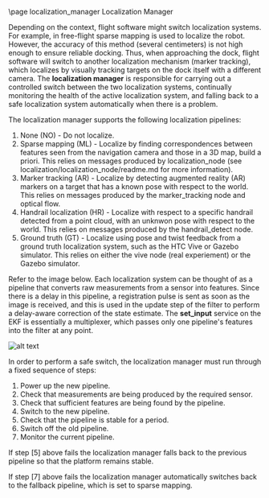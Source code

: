 \page localization_manager Localization Manager

Depending on the context, flight software might switch localization systems. For example, in free-flight sparse mapping is used to localize the robot. However, the accuracy of this method (several centimeters) is not high enough to ensure reliable docking. Thus, when approaching the dock, flight software will switch to another localization mechanism (marker tracking), which localizes by visually tracking targets on the dock itself with a different camera. The **localization manager** is responsible for carrying out a controlled switch between the two localization systems, continually monitoring the health of the active localization system, and falling back to a safe localization system automatically when there is a problem.

The localization manager supports the following localization pipelines:

1. None (NO) - Do not localize.
2. Sparse mapping (ML) - Localize by finding correspondences between features seen from the navigation camera and those in a 3D map, build a priori. This relies on messages produced by localization_node (see localization/localization_node/readme.md for more information).
3. Marker tracking (AR) - Localize by detecting augmented reality (AR) markers on a target that has a known pose with respect to the world. This relies on messages produced by the marker_tracking node and optical flow.
4. Handrail localization (HR) - Localize with respect to a specific handrail detected from a point cloud, with an unknwon pose with respect to the world. This relies on messages produced by the handrail_detect node.
5. Ground truth (GT) - Localize using pose and twist feedback from a ground truth localization system, such as the HTC Vive or Gazebo simulator.  This relies on either the vive node (real experiement) or the Gazebo simulator.

Refer to the image below. Each localization system can be thought of as a pipeline that converts raw measurements from a sensor into features. Since there is a delay in this pipeline, a registration pulse is sent as soon as the image is received, and this is used in the update step of the filter to perform a delay-aware correction of the state estimate. The **set_input** service on the EKF is essentially a multiplexer, which passes only one pipeline's features into the filter at any point.

![alt text](/doc/images/localization-manager.png "The localization manager")

In order to perform a safe switch, the localization manager must run through a fixed sequence of steps:

1. Power up the new pipeline.
2. Check that measurements are being produced by the required sensor.
3. Check that sufficient features are being found by the pipeline.
4. Switch to the new pipeline.
5. Check that the pipeline is stable for a period.
6. Switch off the old pipeline.
7. Monitor the current pipeline.

If step [5] above fails the localization manager falls back to the previous pipeline so that the platform remains stable.

If step [7] above fails the localization manager automatically switches back to the fallback pipeline, which is set to sparse mapping.


